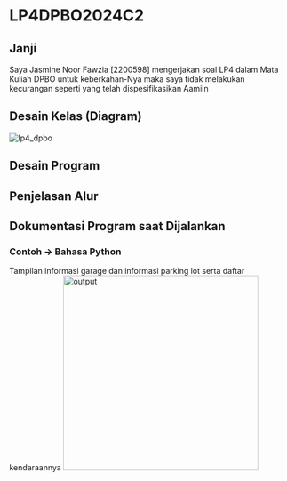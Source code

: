 # LP4DPBO2024C2

## Janji
Saya Jasmine Noor Fawzia [2200598] mengerjakan soal LP4 dalam Mata Kuliah DPBO
untuk keberkahan-Nya maka saya tidak melakukan kecurangan seperti yang telah dispesifikasikan
Aamiin

## Desain Kelas (Diagram)
![lp4_dpbo](https://github.com/jasminefwz/LP4DPBO2024C2/assets/147362810/deea6354-cdb4-4b61-8c01-53d288d84a25)

## Desain Program

## Penjelasan Alur

## Dokumentasi Program saat Dijalankan
### Contoh -> Bahasa Python
Tampilan informasi garage dan informasi parking lot serta daftar kendaraannya
<img width="351" alt="output" src="https://github.com/jasminefwz/LP4DPBO2024C2/assets/147362810/7200456a-47b7-4701-a191-24da53f95675">

